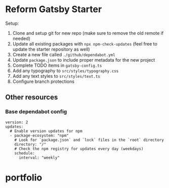 # Reform Gatsby Starter

Setup:

1. Clone and setup git for new repo (make sure to remove the old remote if needed)
2. Update all existing packages with `npx npm-check-updates` (feel free to update the starter repository as well)
3. Create a new file called `./github/dependabot.yml`
4. Update `package.json` to include proper metadata for the new project
5. Complete TODO items in `gatsby-config.ts`
6. Add any typography to `src/styles/typography.css`
7. Add any text styles to `src/styles/text.ts`
8. Configure branch protections

## Other resources

### Base dependabot config


```
version: 2
updates:
  # Enable version updates for npm
  - package-ecosystem: "npm"
    # Look for `package.json` and `lock` files in the `root` directory
    directory: "/"
    # Check the npm registry for updates every day (weekdays)
    schedule:
      interval: "weekly"
```
# portfolio
